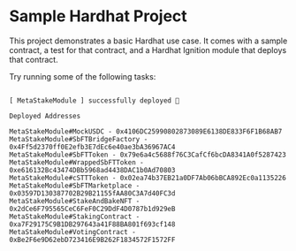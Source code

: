 # Sample Hardhat Project

This project demonstrates a basic Hardhat use case. It comes with a sample contract, a test for that contract, and a Hardhat Ignition module that deploys that contract.

Try running some of the following tasks:

```shell

[ MetaStakeModule ] successfully deployed 🚀

Deployed Addresses

MetaStakeModule#MockUSDC - 0x4106DC25990802873089E6138DE833F6F1B68AB7
MetaStakeModule#SbFTBridgeFactory - 0x4Ff5d2370ff0E2efb3E7dEc6e40ae3bA36967AC4
MetaStakeModule#SbFTToken - 0x79e6a4c5688f76C3CafCf6bcDA8341A0f5287423
MetaStakeModule#WrappedSbFTToken - 0xe616132Bc43474DBb5968ad4438DAC1b0Ad70803
MetaStakeModule#cSTTToken - 0x02ea74b37EB21a0DF7Ab06bBCA892Ec0a1135226
MetaStakeModule#SbFTMarketplace - 0x03597D130387702B29B21155fAA80C3A7d40FC3d
MetaStakeModule#StakeAndBakeNFT - 0x2dCe6F795565CeC6FeF0C29DdF4D0787b1d929eB
MetaStakeModule#StakingContract - 0xa7F29175C9B1DB297643a41F88BA801f693cf148
MetaStakeModule#VotingContract - 0xBe2F6e9D62ebD723416E9B262F1834572F1572FF

```
